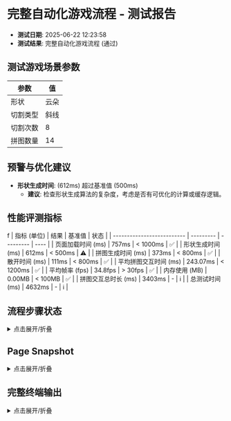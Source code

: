 <!--
{
  "version": "1.0",
  "data": {
    "fileName": "test-report-20250622122358.md",
    "title": "完整自动化游戏流程",
    "status": "通过",
    "timestamp": "2025-06-22T04:23:58.117Z",
    "metrics": {
      "loadTime": 757,
      "shapeGenerationTime": 612,
      "puzzleGenerationTime": 373,
      "scatterTime": 111,
      "avgInteractionTime": 243.07142857142858,
      "puzzleInteractionDuration": 3403,
      "totalTestTime": 4632,
      "avgFps": 34.8,
      "memoryUsage": 0
    },
    "scenario": {
      "shapeType": "云朵",
      "cutType": "斜线",
      "cutCount": 8,
      "pieceCount": 14
    }
  }
}
-->

# 完整自动化游戏流程 - 测试报告

- **测试日期**: 2025-06-22 12:23:58
- **测试结果**: 完整自动化游戏流程 (通过)

## 测试游戏场景参数

| 参数 | 值 |
|---|---|
| 形状 | 云朵 |
| 切割类型 | 斜线 |
| 切割次数 | 8 |
| 拼图数量 | 14 |


## 预警与优化建议
- **形状生成时间**: (612ms) 超过基准值 (500ms)
  - **建议**: 检查形状生成算法的复杂度，考虑是否有可优化的计算或缓存逻辑。

## 性能评测指标
f
| 指标 (单位)                | 结果      | 基准值    | 状态 |
| -------------------------- | --------- | --------- | ---- |
| 页面加载时间 (ms)          | 757ms      | < 1000ms    | ✅ |
| 形状生成时间 (ms)          | 612ms | < 500ms | ⚠️ |
| 拼图生成时间 (ms)          | 373ms | < 800ms | ✅ |
| 散开时间 (ms)              | 111ms      | < 800ms    | ✅ |
| 平均拼图交互时间 (ms)      | 243.07ms | < 1200ms | ✅ |
| 平均帧率 (fps)             | 34.8fps       | > 30fps     | ✅ |
| 内存使用 (MB)            | 0.00MB       | < 100MB     | ✅ |
| 拼图交互总时长 (ms)        | 3403ms | -         | ℹ️   |
| 总测试时间 (ms)            | 4632ms | -         | ℹ️   |


## 流程步骤状态
<details>
<summary>点击展开/折叠</summary>

```
步骤 1: 页面加载后渲染控制面板和画布 - 完成。
步骤 2: 选择云朵形状并生成 - 完成。
步骤 3: 选择斜线切割并渲染拼图 - 完成。
步骤 4: 点击散开拼图 - 完成。
步骤 5: 画布提示 (14 块) - 完成。
步骤 7: 等待所有拼图块在状态中被标记为完成...
步骤 8: 收集最终性能指标...
步骤 8: 性能指标收集完毕 - 完成。
```
</details>

## Page Snapshot
<details>
<summary>点击展开/折叠</summary>

```yaml
无 Page snapshot 信息。
```
</details>


## 完整终端输出
<details>
<summary>点击展开/折叠</summary>

```
步骤 1: 页面加载后渲染控制面板和画布 - 完成。
步骤 2: 选择云朵形状并生成 - 完成。
步骤 3: 选择斜线切割并渲染拼图 - 完成。
步骤 4: 点击散开拼图 - 完成。
步骤 5: 画布提示 (14 块) - 完成。
选中拼图块 0
拼图块 0 旋转后角度: 0 目标角度: 0
拼图块 0 重置后位置: {"x":438.6626693846836,"y":567.716886250418,"rotation":0} 目标: {"x":438.6626693846836,"y":567.716886250418,"rotation":0}
选中拼图块 1
拼图块 1 旋转后角度: 0 目标角度: 0
拼图块 1 重置后位置: {"x":397.76079434899486,"y":399.56696116910155,"rotation":0} 目标: {"x":397.76079434899486,"y":399.56696116910155,"rotation":0}
选中拼图块 2
拼图块 2 旋转后角度: 0 目标角度: 0
拼图块 2 重置后位置: {"x":575.0193612548295,"y":716.2592127784301,"rotation":0} 目标: {"x":575.0193612548295,"y":716.2592127784301,"rotation":0}
选中拼图块 3
拼图块 3 旋转后角度: 0 目标角度: 0
拼图块 3 重置后位置: {"x":464.1540989606511,"y":294.72485535999044,"rotation":0} 目标: {"x":464.1540989606511,"y":294.72485535999044,"rotation":0}
选中拼图块 4
拼图块 4 旋转后角度: 0 目标角度: 0
拼图块 4 重置后位置: {"x":300.6662587084109,"y":419.4207697465326,"rotation":0} 目标: {"x":300.6662587084109,"y":419.4207697465326,"rotation":0}
选中拼图块 5
拼图块 5 旋转后角度: 0 目标角度: 0
拼图块 5 重置后位置: {"x":594.8088678038864,"y":324.8082699096327,"rotation":0} 目标: {"x":594.8088678038864,"y":324.8082699096327,"rotation":0}
选中拼图块 6
拼图块 6 旋转后角度: 0 目标角度: 0
拼图块 6 重置后位置: {"x":521.1595536975517,"y":578.0692566358142,"rotation":0} 目标: {"x":521.1595536975517,"y":578.0692566358142,"rotation":0}
选中拼图块 7
拼图块 7 旋转后角度: 0 目标角度: 0
拼图块 7 重置后位置: {"x":293.8131159413789,"y":589.4693269243382,"rotation":0} 目标: {"x":293.8131159413789,"y":589.4693269243382,"rotation":0}
选中拼图块 8
拼图块 8 旋转后角度: 0 目标角度: 0
拼图块 8 重置后位置: {"x":704.3721930064831,"y":601.5389045638981,"rotation":0} 目标: {"x":704.3721930064831,"y":601.5389045638981,"rotation":0}
选中拼图块 9
拼图块 9 旋转后角度: 0 目标角度: 0
拼图块 9 重置后位置: {"x":513.9083603517856,"y":438.29152398947457,"rotation":0} 目标: {"x":513.9083603517856,"y":438.29152398947457,"rotation":0}
选中拼图块 10
拼图块 10 旋转后角度: 0 目标角度: 0
拼图块 10 重置后位置: {"x":631.4968637946754,"y":518.0930641739682,"rotation":0} 目标: {"x":631.4968637946754,"y":518.0930641739682,"rotation":0}
选中拼图块 11
拼图块 11 旋转后角度: 0 目标角度: 0
拼图块 11 重置后位置: {"x":360.48371604070894,"y":698.539966697932,"rotation":0} 目标: {"x":360.48371604070894,"y":698.539966697932,"rotation":0}
选中拼图块 12
拼图块 12 旋转后角度: 0 目标角度: 0
拼图块 12 重置后位置: {"x":698.7747173820585,"y":391.03046008657685,"rotation":0} 目标: {"x":698.7747173820585,"y":391.03046008657685,"rotation":0}
选中拼图块 13
拼图块 13 旋转后角度: 0 目标角度: 0
拼图块 13 重置后位置: {"x":737.745533946538,"y":526.5945217222777,"rotation":0} 目标: {"x":737.745533946538,"y":526.5945217222777,"rotation":0}
步骤 7: 等待所有拼图块在状态中被标记为完成...
步骤 7.1: completedPieces 数组长度已满足要求 - 完成。
步骤 7.2: isCompleted 状态标志已确认为 true - 完成。
步骤 8: 收集最终性能指标...
步骤 8: 性能指标收集完毕 - 完成。
完整自动化游戏流程测试通过！

```
</details>